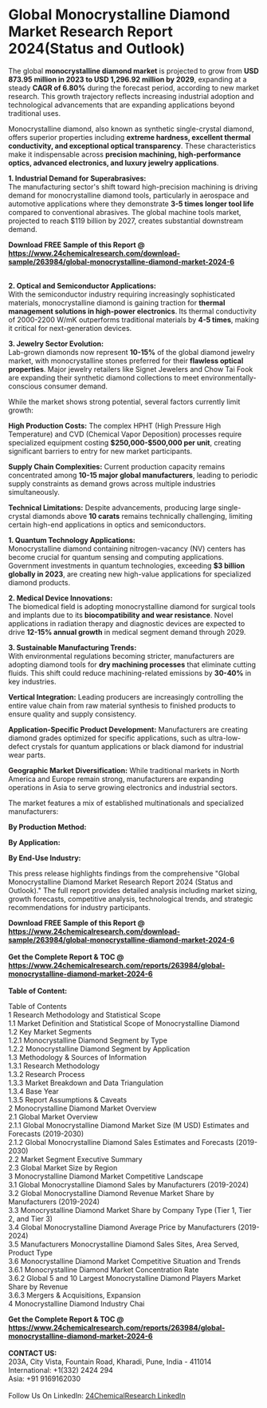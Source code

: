 <h1>Global Monocrystalline Diamond Market Research Report 2024(Status and Outlook)</h1><p>The global <strong>monocrystalline diamond market</strong> is projected to grow from <strong>USD 873.95 million in 2023 to USD 1,296.92 million by 2029</strong>, expanding at a steady <strong>CAGR of 6.80%</strong> during the forecast period, according to new market research. This growth trajectory reflects increasing industrial adoption and technological advancements that are expanding applications beyond traditional uses.</p><p>Monocrystalline diamond, also known as synthetic single-crystal diamond, offers superior properties including <strong>extreme hardness, excellent thermal conductivity, and exceptional optical transparency</strong>. These characteristics make it indispensable across <strong>precision machining, high-performance optics, advanced electronics, and luxury jewelry applications</strong>.</p><p><strong>1. Industrial Demand for Superabrasives:</strong><br>
The manufacturing sector's shift toward high-precision machining is driving demand for monocrystalline diamond tools, particularly in aerospace and automotive applications where they demonstrate <strong>3-5 times longer tool life</strong> compared to conventional abrasives. The global machine tools market, projected to reach $119 billion by 2027, creates substantial downstream demand.</p><div><b>Download FREE Sample of this Report @ 
            <a href="https://www.24chemicalresearch.com/download-sample/263984/global-monocrystalline-diamond-market-2024-6">
            https://www.24chemicalresearch.com/download-sample/263984/global-monocrystalline-diamond-market-2024-6</a></b></div><br><p><strong>2. Optical and Semiconductor Applications:</strong><br>
With the semiconductor industry requiring increasingly sophisticated materials, monocrystalline diamond is gaining traction for <strong>thermal management solutions in high-power electronics</strong>. Its thermal conductivity of 2000-2200 W/mK outperforms traditional materials by <strong>4-5 times</strong>, making it critical for next-generation devices.</p><p><strong>3. Jewelry Sector Evolution:</strong><br>
Lab-grown diamonds now represent <strong>10-15%</strong> of the global diamond jewelry market, with monocrystalline stones preferred for their <strong>flawless optical properties</strong>. Major jewelry retailers like Signet Jewelers and Chow Tai Fook are expanding their synthetic diamond collections to meet environmentally-conscious consumer demand.</p><p>While the market shows strong potential, several factors currently limit growth:</p><p><strong>High Production Costs:</strong> The complex HPHT (High Pressure High Temperature) and CVD (Chemical Vapor Deposition) processes require specialized equipment costing <strong>$250,000-$500,000 per unit</strong>, creating significant barriers to entry for new market participants.</p><p><strong>Supply Chain Complexities:</strong> Current production capacity remains concentrated among <strong>10-15 major global manufacturers</strong>, leading to periodic supply constraints as demand grows across multiple industries simultaneously.</p><p><strong>Technical Limitations:</strong> Despite advancements, producing large single-crystal diamonds above <strong>10 carats</strong> remains technically challenging, limiting certain high-end applications in optics and semiconductors.</p><p><strong>1. Quantum Technology Applications:</strong><br>
Monocrystalline diamond containing nitrogen-vacancy (NV) centers has become crucial for quantum sensing and computing applications. Government investments in quantum technologies, exceeding <strong>$3 billion globally in 2023</strong>, are creating new high-value applications for specialized diamond products.</p><p><strong>2. Medical Device Innovations:</strong><br>
The biomedical field is adopting monocrystalline diamond for surgical tools and implants due to its <strong>biocompatibility and wear resistance</strong>. Novel applications in radiation therapy and diagnostic devices are expected to drive <strong>12-15% annual growth</strong> in medical segment demand through 2029.</p><p><strong>3. Sustainable Manufacturing Trends:</strong><br>
With environmental regulations becoming stricter, manufacturers are adopting diamond tools for <strong>dry machining processes</strong> that eliminate cutting fluids. This shift could reduce machining-related emissions by <strong>30-40%</strong> in key industries.</p><p><strong>Vertical Integration:</strong> Leading producers are increasingly controlling the entire value chain from raw material synthesis to finished products to ensure quality and supply consistency.</p><p><strong>Application-Specific Product Development:</strong> Manufacturers are creating diamond grades optimized for specific applications, such as ultra-low-defect crystals for quantum applications or black diamond for industrial wear parts.</p><p><strong>Geographic Market Diversification:</strong> While traditional markets in North America and Europe remain strong, manufacturers are expanding operations in Asia to serve growing electronics and industrial sectors.</p><p>The market features a mix of established multinationals and specialized manufacturers:</p><p><strong>By Production Method:</strong></p><p><strong>By Application:</strong></p><p><strong>By End-Use Industry:</strong></p><p>This press release highlights findings from the comprehensive "Global Monocrystalline Diamond Market Research Report 2024 (Status and Outlook)." The full report provides detailed analysis including market sizing, growth forecasts, competitive analysis, technological trends, and strategic recommendations for industry participants.</p><div><b>Download FREE Sample of this Report @ 
            <a href="https://www.24chemicalresearch.com/download-sample/263984/global-monocrystalline-diamond-market-2024-6">
            https://www.24chemicalresearch.com/download-sample/263984/global-monocrystalline-diamond-market-2024-6</a></b></div><br><div><b>Get the Complete Report & TOC @ 
            <a href="https://www.24chemicalresearch.com/reports/263984/global-monocrystalline-diamond-market-2024-6">
            https://www.24chemicalresearch.com/reports/263984/global-monocrystalline-diamond-market-2024-6</a></b></div><br>
            <b>Table of Content:</b><p>Table of Contents<br />
1 Research Methodology and Statistical Scope<br />
1.1 Market Definition and Statistical Scope of Monocrystalline Diamond<br />
1.2 Key Market Segments<br />
1.2.1 Monocrystalline Diamond Segment by Type<br />
1.2.2 Monocrystalline Diamond Segment by Application<br />
1.3 Methodology & Sources of Information<br />
1.3.1 Research Methodology<br />
1.3.2 Research Process<br />
1.3.3 Market Breakdown and Data Triangulation<br />
1.3.4 Base Year<br />
1.3.5 Report Assumptions & Caveats<br />
2 Monocrystalline Diamond Market Overview<br />
2.1 Global Market Overview<br />
2.1.1 Global Monocrystalline Diamond Market Size (M USD) Estimates and Forecasts (2019-2030)<br />
2.1.2 Global Monocrystalline Diamond Sales Estimates and Forecasts (2019-2030)<br />
2.2 Market Segment Executive Summary<br />
2.3 Global Market Size by Region<br />
3 Monocrystalline Diamond Market Competitive Landscape<br />
3.1 Global Monocrystalline Diamond Sales by Manufacturers (2019-2024)<br />
3.2 Global Monocrystalline Diamond Revenue Market Share by Manufacturers (2019-2024)<br />
3.3 Monocrystalline Diamond Market Share by Company Type (Tier 1, Tier 2, and Tier 3)<br />
3.4 Global Monocrystalline Diamond Average Price by Manufacturers (2019-2024)<br />
3.5 Manufacturers Monocrystalline Diamond Sales Sites, Area Served, Product Type<br />
3.6 Monocrystalline Diamond Market Competitive Situation and Trends<br />
3.6.1 Monocrystalline Diamond Market Concentration Rate<br />
3.6.2 Global 5 and 10 Largest Monocrystalline Diamond Players Market Share by Revenue<br />
3.6.3 Mergers & Acquisitions, Expansion<br />
4 Monocrystalline Diamond Industry Chai</p><div><b>Get the Complete Report & TOC @ 
            <a href="https://www.24chemicalresearch.com/reports/263984/global-monocrystalline-diamond-market-2024-6">
            https://www.24chemicalresearch.com/reports/263984/global-monocrystalline-diamond-market-2024-6</a></b></div><br><b>CONTACT US:</b><br>
            203A, City Vista, Fountain Road, Kharadi, Pune, India - 411014<br>
            International: +1(332) 2424 294<br>
            Asia: +91 9169162030 <br><br>
            Follow Us On LinkedIn: <a href="https://www.linkedin.com/company/24chemicalresearch/">24ChemicalResearch LinkedIn</a>